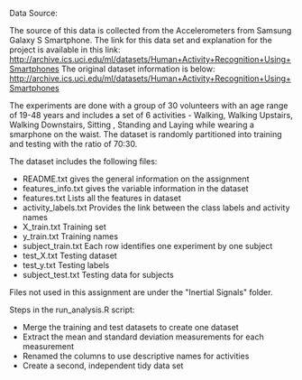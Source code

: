 Data Source:

The source of this data is collected from the Accelerometers from Samsung Galaxy S
Smartphone. The link for this data set and explanation for the project
is available in this link:
http://archive.ics.uci.edu/ml/datasets/Human+Activity+Recognition+Using+Smartphones
The original dataset information is below:
http://archive.ics.uci.edu/ml/datasets/Human+Activity+Recognition+Using+Smartphones

The experiments are done with a group of 30 volunteers with an age range of 19-48 years and includes a set of 6 activities - Walking, Walking Upstairs, Walking Downstairs, Sitting , Standing  and Laying while wearing a smarphone on the waist. The dataset is randomly partitioned into training and testing with the ratio of 70:30. 

The dataset includes the following files:
- README.txt 
  gives the general information on the assignment
- features_info.txt 
  gives the variable information in the dataset
- features.txt
  Lists all the features in dataset
 - activity_labels.txt 
    Provides the link between the class labels and activity names
 - X_train.txt 
    Training set 
 - y_train.txt 
    Training names
 - subject_train.txt 
    Each row identifies one experiment by one subject
 - test_X.txt 
    Testing dataset
 - test_y.txt 
    Testing labels
 - subject_test.txt 
    Testing data for subjects
 
 Files not used in this assignment are under the "Inertial Signals"      folder.
 
 Steps in the run_analysis.R script:
 - Merge the training and test datasets to create one dataset
 - Extract the mean and standard deviation measurements for each measurement
 - Renamed the columns to use descriptive names for activities
 - Create a second, independent tidy data set


 
   

